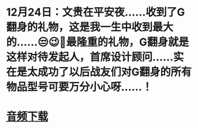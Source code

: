 
# 12月24日：文贵在平安夜……收到了G翻身的礼物，这是我一生中收到最大的……😒😉🙈最隆重的礼物，G翻身就是这样对待发起人，首席设计顾问……实在是太成功了以后战友们对G翻身的所有物品型号可要万分小心呀……！

# [音频下载](audio/2020-12-24-Miles-Guo-Getter-3.mp3 "点此下载")
